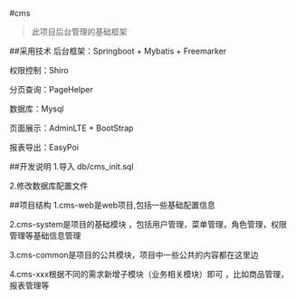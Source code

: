 #cms
>此项目后台管理的基础框架

##采用技术
后台框架：Springboot + Mybatis + Freemarker

权限控制：Shiro
    
分页查询：PageHelper

数据库：Mysql

页面展示：AdminLTE + BootStrap

报表导出：EasyPoi

##开发说明
1.导入 db/cms_init.sql

2.修改数据库配置文件

##项目结构
1.cms-web是web项目,包括一些基础配置信息

2.cms-system是项目的基础模块 ，包括用户管理，菜单管理，角色管理，权限管理等基础信息管理

3.cms-common是项目的公共模块，项目中一些公共的内容都在这里边

4.cms-xxx根据不同的需求新增子模块（业务相关模块）即可 ，比如商品管理，报表管理等